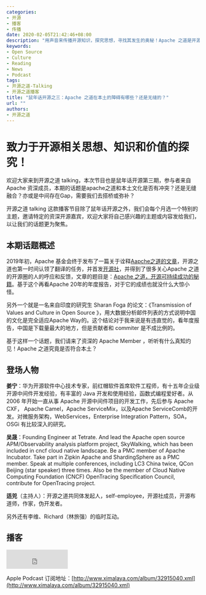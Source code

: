 ```yaml
---
categories:
- 开源
- 播客
- 传播
date: 2020-02-05T21:42:46+08:00
description: "用声音来传播开源知识，探究思想，寻找其发生的奥秘！Apache 之道是开源领域中的灯塔之一，从public good，到个体为单位，再到邮件列表与异步决策、乃至脍炙人口的共同体大于代码.....这些和本土文化是否冲突？或者有什么桥梁需要构建？本期播客深度探讨、灵魂拷问。"
keywords:
- Open Source
- Culture
- Reading
- News
- Podcast
tags:
- 开源之道-Talking
- 开源之道播客
title: "鼠年话开源之三：Apache 之道在本土的障碍有哪些？还是无缝的？"
url: ""
authors:
- 开源之道
---
```


# 致力于开源相关思想、知识和价值的探究！

欢迎大家来到开源之道 talking，本次节目也是鼠年话开源第三期，参与者来自 Apache 资深成员，本期的话题是apache之道和本土文化是否有冲突？还是无缝融合？亦或是中间存在Gap，需要我们去搭桥或弥补？

开源之道 talking 这款播客节目除了鼠年话开源之外，我们会每个月选一个特别的主题，邀请特定的资深开源嘉宾，欢迎大家将自己感兴趣的主题或内容发给我们，以让我们的话题更为聚焦。

## 本期话题概述

2019年初，Apache 基金会终于发布了一篇关于诠释[Aapche之道的文章](https://blogs.apache.org/foundation/entry/the-apache-way-to-sustainable)，开源之道也第一时间认领了翻译的任务，并首发[开源社](http://www.kaiyuanshe.cn)，并得到了很多关心Apache 之道的开源圈的人的呼应和反馈，文章的题目是：[Apache 之道，开源可持续成功的秘籍](http://ocselected.org/posts/foundation_introduce/the_apache_way_to_sustainable_os/)。基于这个再看Apache 20年的年度报告，对于它的成绩也就没什么大惊小怪。

另外一个就是一名来自印度的研究生 Sharan Foga 的论文：《Transmission of Values and Culture in Open Source 》，用大数据分析邮件列表的方式说明中国的文化是完全适应Apache Way的。这个结论对于我来说是有违直觉的，看年度报告，中国是下载量最大的地方，但是贡献者和 commiter 是不成比例的。

基于这样一个话题，我们请来了资深的 Apache Member ，听听有什么真知灼见！Apache 之道究竟是否符合本土？

## 登场人物

**姜宁**：华为开源软件中心技术专家，前红帽软件首席软件工程师，有十五年企业级开源中间件开发经验，有丰富的 Java 开发和使用经验，函数式编程爱好者。从 2006 年开始一直从事 Apache 开源中间件项目的开发工作，先后参与 Apache CXF， Apache Camel，Apache ServiceMix，以及Apache ServiceComb的开发。对微服务架构，WebServices，Enterprise Integration Pattern，SOA， OSGi 有比较深入的研究。

**吴晟**：Founding Engineer at Tetrate. And lead the Apache open source APM/Observability analysis platform project, SkyWalking, which has been included in cncf cloud native landscape. Be a PMC member of Apache Incubator. Take part in Zipkin Apache and ShardingSphere as a PMC member. Speak at multiple conferences, including LC3 China twice, QCon Beijing (star speaker) three times. Also be the member of Cloud Native Computing Foundation (CNCF) OpenTracing Specification Council, contribute for OpenTracing project.

**适兕**（主持人）：开源之道共同体发起人，self-employee，开源社成员，开源布道师，作家，伪开发者。

另外还有李维、Richard（林旅强）的临时互动。

## 播客



<iframe height="50" width="160" src="https://www.ximalaya.com/thirdparty/player/sound/player.html?id=250375070&type=blue" frameborder=0 allowfullscreen></iframe>



Apple Podcast 订阅地址：[http://www.ximalaya.com/album/32915040.xml](http://www.ximalaya.com/album/32915040.xml)



